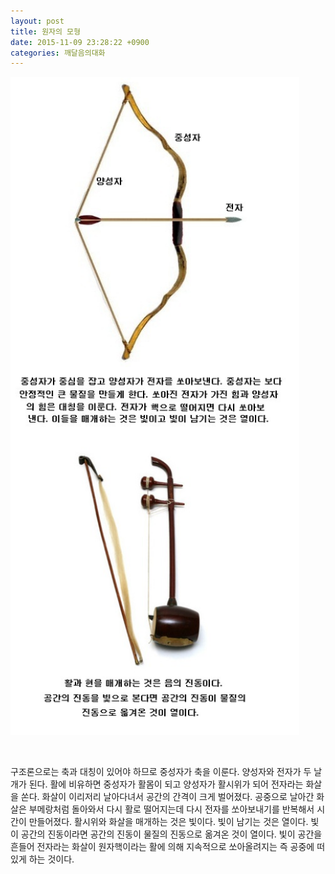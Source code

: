```yaml
---
layout: post
title: 원자의 모형
date: 2015-11-09 23:28:22 +0900
categories: 깨달음의대화
---
```





<img src="files/attach/images/198/325/637/55.jpg" alt="55.jpg" width="462" height="1053" /> 

<p class="0" style="mso-pagination:none;text-autospace:none;mso-padding-alt:0pt 0pt 0pt 0pt;mso-font-width:100%;letter-spacing:0pt;mso-text-raise:0pt;">
  <br />
</p>

  


구조론으로는 축과 대칭이 있어야 하므로 중성자가 축을 이룬다. 양성자와 전자가 두 날개가 된다. 활에 비유하면 중성자가 활몸이 되고 양성자가 활시위가 되어 전자라는 화살을 쏜다. 화살이 이리저리 날아다녀서 공간의 간격이 크게 벌어졌다. 공중으로 날아간 화살은 부메랑처럼 돌아와서 다시 활로 떨어지는데 다시 전자를 쏘아보내기를 반복해서 시간이 만들어졌다. 활시위와 화살을 매개하는 것은 빛이다. 빛이 남기는 것은 열이다. 빛이 공간의 진동이라면 공간의 진동이 물질의 진동으로 옮겨온 것이 열이다. 빛이 공간을 흔들어 전자라는 화살이 원자핵이라는 활에 의해 지속적으로 쏘아올려지는 즉 공중에 떠 있게 하는 것이다.
